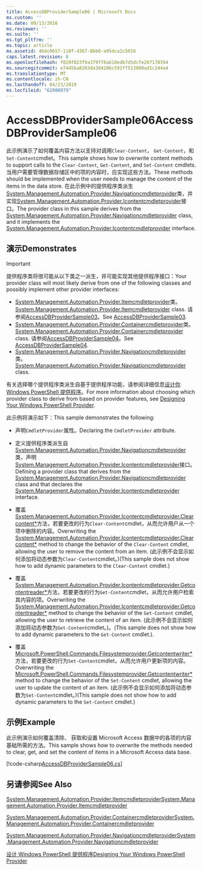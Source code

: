 ```yaml
---
title: AccessDBProviderSample06 | Microsoft Docs
ms.custom: ''
ms.date: 09/13/2016
ms.reviewer: ''
ms.suite: ''
ms.tgt_pltfrm: ''
ms.topic: article
ms.assetid: 46dc0657-110f-4367-8bb6-a95dca2c5016
caps.latest.revision: 8
ms.openlocfilehash: f020f023f9a379ff8a610edb7d5dcfe207170394
ms.sourcegitcommit: e7445ba8203da304286c591ff513900ad1c244a4
ms.translationtype: MT
ms.contentlocale: zh-CN
ms.lasthandoff: 04/23/2019
ms.locfileid: "62080979"
---
```

# <a name="accessdbprovidersample06"></a><span data-ttu-id="6a651-102">AccessDBProviderSample06</span><span class="sxs-lookup"><span data-stu-id="6a651-102">AccessDBProviderSample06</span></span>

<span data-ttu-id="6a651-103">此示例演示了如何覆盖内容方法以支持对调用`Clear-Content`， `Get-Content`，和`Set-Content`cmdlet。</span><span class="sxs-lookup"><span data-stu-id="6a651-103">This sample shows how to overwrite content methods to support calls to the `Clear-Content`, `Get-Content`, and `Set-Content` cmdlets.</span></span> <span data-ttu-id="6a651-104">当用户需要管理数据存储区中的项的内容时，应实现这些方法。</span><span class="sxs-lookup"><span data-stu-id="6a651-104">These methods should be implemented when the user needs to manage the content of the items in the data store.</span></span> <span data-ttu-id="6a651-105">在此示例中的提供程序类派生[System.Management.Automation.Provider.Navigationcmdletprovider](/dotnet/api/System.Management.Automation.Provider.NavigationCmdletProvider)类，并实现[System.Management.Automation.Provider.Icontentcmdletprovider](/dotnet/api/System.Management.Automation.Provider.IContentCmdletProvider)接口。</span><span class="sxs-lookup"><span data-stu-id="6a651-105">The provider class in this sample derives from the [System.Management.Automation.Provider.Navigationcmdletprovider](/dotnet/api/System.Management.Automation.Provider.NavigationCmdletProvider) class, and it implements the [System.Management.Automation.Provider.Icontentcmdletprovider](/dotnet/api/System.Management.Automation.Provider.IContentCmdletProvider) interface.</span></span>

## <a name="demonstrates"></a><span data-ttu-id="6a651-106">演示</span><span class="sxs-lookup"><span data-stu-id="6a651-106">Demonstrates</span></span>

> [!IMPORTANT]
> <span data-ttu-id="6a651-107">提供程序类将很可能从以下类之一派生，并可能实现其他提供程序接口：</span><span class="sxs-lookup"><span data-stu-id="6a651-107">Your provider class will most likely derive from one of the following classes and possibly implement other provider interfaces:</span></span>
>
> -   <span data-ttu-id="6a651-108">[System.Management.Automation.Provider.Itemcmdletprovider](/dotnet/api/System.Management.Automation.Provider.ItemCmdletProvider)类。</span><span class="sxs-lookup"><span data-stu-id="6a651-108">[System.Management.Automation.Provider.Itemcmdletprovider](/dotnet/api/System.Management.Automation.Provider.ItemCmdletProvider) class.</span></span> <span data-ttu-id="6a651-109">请参阅[AccessDBProviderSample03](./accessdbprovidersample03.md)。</span><span class="sxs-lookup"><span data-stu-id="6a651-109">See [AccessDBProviderSample03](./accessdbprovidersample03.md).</span></span>
> -   <span data-ttu-id="6a651-110">[System.Management.Automation.Provider.Containercmdletprovider](/dotnet/api/System.Management.Automation.Provider.ContainerCmdletProvider)类。</span><span class="sxs-lookup"><span data-stu-id="6a651-110">[System.Management.Automation.Provider.Containercmdletprovider](/dotnet/api/System.Management.Automation.Provider.ContainerCmdletProvider) class.</span></span> <span data-ttu-id="6a651-111">请参阅[AccessDBProviderSample04](./accessdbprovidersample04.md)。</span><span class="sxs-lookup"><span data-stu-id="6a651-111">See [AccessDBProviderSample04](./accessdbprovidersample04.md).</span></span>
> -   <span data-ttu-id="6a651-112">[System.Management.Automation.Provider.Navigationcmdletprovider](/dotnet/api/System.Management.Automation.Provider.NavigationCmdletProvider)类。</span><span class="sxs-lookup"><span data-stu-id="6a651-112">[System.Management.Automation.Provider.Navigationcmdletprovider](/dotnet/api/System.Management.Automation.Provider.NavigationCmdletProvider) class.</span></span>
>
> <span data-ttu-id="6a651-113">有关选择哪个提供程序类派生自基于提供程序功能，请参阅详细信息[设计你 Windows PowerShell 提供程序](./provider-types.md)。</span><span class="sxs-lookup"><span data-stu-id="6a651-113">For more information about choosing which provider class to derive from based on provider features, see [Designing Your Windows PowerShell Provider](./provider-types.md).</span></span>

<span data-ttu-id="6a651-114">此示例将演示如下：</span><span class="sxs-lookup"><span data-stu-id="6a651-114">This sample demonstrates the following:</span></span>

- <span data-ttu-id="6a651-115">声明`CmdletProvider`属性。</span><span class="sxs-lookup"><span data-stu-id="6a651-115">Declaring the `CmdletProvider` attribute.</span></span>

- <span data-ttu-id="6a651-116">定义提供程序类派生自[System.Management.Automation.Provider.Navigationcmdletprovider](/dotnet/api/System.Management.Automation.Provider.NavigationCmdletProvider)类，声明[System.Management.Automation.Provider.Icontentcmdletprovider](/dotnet/api/System.Management.Automation.Provider.IContentCmdletProvider)接口。</span><span class="sxs-lookup"><span data-stu-id="6a651-116">Defining a provider class that derives from the [System.Management.Automation.Provider.Navigationcmdletprovider](/dotnet/api/System.Management.Automation.Provider.NavigationCmdletProvider) class and that declares the [System.Management.Automation.Provider.Icontentcmdletprovider](/dotnet/api/System.Management.Automation.Provider.IContentCmdletProvider) interface.</span></span>

- <span data-ttu-id="6a651-117">覆盖[System.Management.Automation.Provider.Icontentcmdletprovider.Clearcontent\*](/dotnet/api/System.Management.Automation.Provider.IContentCmdletProvider.ClearContent)方法，若要更改的行为`Clear-Content`cmdlet，从而允许用户从一个项中删除的内容。</span><span class="sxs-lookup"><span data-stu-id="6a651-117">Overwriting the [System.Management.Automation.Provider.Icontentcmdletprovider.Clearcontent\*](/dotnet/api/System.Management.Automation.Provider.IContentCmdletProvider.ClearContent) method to change the behavior of the `Clear-Content` cmdlet, allowing the user to remove the content from an item.</span></span> <span data-ttu-id="6a651-118">(此示例不会显示如何添加将动态参数为`Clear-Content`cmdlet。)</span><span class="sxs-lookup"><span data-stu-id="6a651-118">(This sample does not show how to add dynamic parameters to the `Clear-Content` cmdlet.)</span></span>

- <span data-ttu-id="6a651-119">覆盖[System.Management.Automation.Provider.Icontentcmdletprovider.Getcontentreader\*](/dotnet/api/System.Management.Automation.Provider.IContentCmdletProvider.GetContentReader)方法，若要更改的行为`Get-Content`cmdlet，从而允许用户检索其内容的项。</span><span class="sxs-lookup"><span data-stu-id="6a651-119">Overwriting the [System.Management.Automation.Provider.Icontentcmdletprovider.Getcontentreader\*](/dotnet/api/System.Management.Automation.Provider.IContentCmdletProvider.GetContentReader) method to change the behavior of the `Get-Content` cmdlet, allowing the user to retrieve the content of an item.</span></span> <span data-ttu-id="6a651-120">(此示例不会显示如何添加将动态参数为`Get-Content`cmdlet。)。</span><span class="sxs-lookup"><span data-stu-id="6a651-120">(This sample does not show how to add dynamic parameters to the `Get-Content` cmdlet.).</span></span>

- <span data-ttu-id="6a651-121">覆盖[Microsoft.PowerShell.Commands.Filesystemprovider.Getcontentwriter\*](/dotnet/api/Microsoft.PowerShell.Commands.FileSystemProvider.GetContentWriter)方法，若要更改的行为`Set-Content`cmdlet，从而允许用户更新项的内容。</span><span class="sxs-lookup"><span data-stu-id="6a651-121">Overwriting the [Microsoft.PowerShell.Commands.Filesystemprovider.Getcontentwriter\*](/dotnet/api/Microsoft.PowerShell.Commands.FileSystemProvider.GetContentWriter) method to change the behavior of the `Set-Content` cmdlet, allowing the user to update the content of an item.</span></span> <span data-ttu-id="6a651-122">(此示例不会显示如何添加将动态参数为`Set-Content`cmdlet。)</span><span class="sxs-lookup"><span data-stu-id="6a651-122">(This sample does not show how to add dynamic parameters to the `Set-Content` cmdlet.)</span></span>

## <a name="example"></a><span data-ttu-id="6a651-123">示例</span><span class="sxs-lookup"><span data-stu-id="6a651-123">Example</span></span>

<span data-ttu-id="6a651-124">此示例演示如何覆盖清除、 获取和设置 Microsoft Access 数据中的各项的内容基础所需的方法。</span><span class="sxs-lookup"><span data-stu-id="6a651-124">This sample shows how to overwrite the methods needed to clear, get, and set the content of items in a Microsoft Access data base.</span></span>

[!code-csharp[AccessDBProviderSample06.cs](../../powershell-sdk-samples/SDK-2.0/csharp/AccessDBProviderSample06/AccessDBProviderSample06.cs#L11-L2399 "AccessDBProviderSample06.cs")]

## <a name="see-also"></a><span data-ttu-id="6a651-125">另请参阅</span><span class="sxs-lookup"><span data-stu-id="6a651-125">See Also</span></span>

[<span data-ttu-id="6a651-126">System.Management.Automation.Provider.Itemcmdletprovider</span><span class="sxs-lookup"><span data-stu-id="6a651-126">System.Management.Automation.Provider.Itemcmdletprovider</span></span>](/dotnet/api/System.Management.Automation.Provider.ItemCmdletProvider)

[<span data-ttu-id="6a651-127">System.Management.Automation.Provider.Containercmdletprovider</span><span class="sxs-lookup"><span data-stu-id="6a651-127">System.Management.Automation.Provider.Containercmdletprovider</span></span>](/dotnet/api/System.Management.Automation.Provider.ContainerCmdletProvider)

[<span data-ttu-id="6a651-128">System.Management.Automation.Provider.Navigationcmdletprovider</span><span class="sxs-lookup"><span data-stu-id="6a651-128">System.Management.Automation.Provider.Navigationcmdletprovider</span></span>](/dotnet/api/System.Management.Automation.Provider.NavigationCmdletProvider)

[<span data-ttu-id="6a651-129">设计 Windows PowerShell 提供程序</span><span class="sxs-lookup"><span data-stu-id="6a651-129">Designing Your Windows PowerShell Provider</span></span>](./provider-types.md)